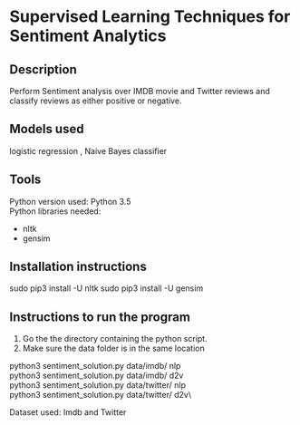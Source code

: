 # Supervised Learning Techniques for Sentiment Analytics

## Description
Perform Sentiment analysis over IMDB movie and Twitter reviews and classify reviews as either positive or negative. 

## Models used 
logistic regression , Naive Bayes classifier

## Tools

Python version used: Python 3.5 \
Python libraries needed: 
* nltk 
* gensim 

## Installation instructions
sudo pip3 install -U nltk 
sudo pip3 install -U gensim 

## Instructions to run the program
1. Go the the directory containing the python script. 
2. Make sure the data folder is in the same location 


python3 sentiment_solution.py data/imdb/ nlp \
python3 sentiment_solution.py data/imdb/ d2v \
python3 sentiment_solution.py data/twitter/ nlp \
python3 sentiment_solution.py data/twitter/ d2v\

Dataset used: Imdb and Twitter
